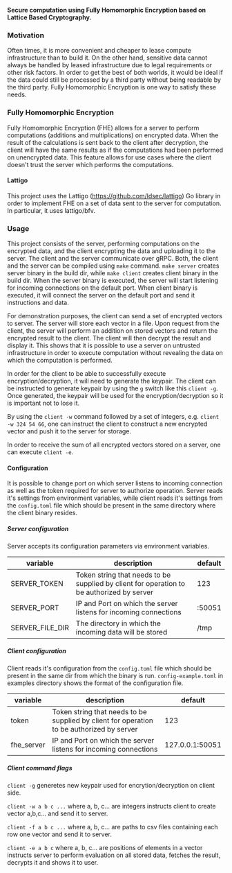 **Secure computation using Fully Homomorphic Encryption based on Lattice Based Cryptography.**

### Motivation

Often times, it is more convenient and cheaper to lease compute infrastructure than to build it. On the other hand, sensitive data
cannot always be handled by leased infrastructure due to legal requirements or other risk factors. In order
to get the best of both worlds, it would be ideal if the data could still be processed by a third party without being readable by the third party.
Fully Homomorphic Encryption is one way to satisfy these needs.


### Fully Homomorphic Encryption

Fully Homomorphic Encryption (FHE) allows for a server to perform computations (additions and multiplications) on encrypted data.
When the result of the calculations is sent back to the client after decryption, the client will have the same results as if the computations
had been performed on unencrypted data.
This feature allows for use cases where the client doesn't trust the server which performs the computations.

#### Lattigo

This project uses the Lattigo (https://github.com/ldsec/lattigo) Go library in order to implement FHE on a set of data sent
to the server for computation. In particular, it uses lattigo/bfv.


### Usage

This project consists of the server, performing computations on the encrypted data, and the client encrypting the data
and uploading it to the server. The client and the server communicate over gRPC.
Both, the client and the server can be compiled using `make` command. `make server` creates server binary in the build dir,
while `make client` creates client binary in the build dir. When the server binary is executed, the server will start listening
for incoming connections on the default port. When client binary is executed, it will connect the server on the default port and
send it instructions and data.

For demonstration purposes, the client can send a set of encrypted vectors to server. The server will store each vector in a file.
Upon request from the client, the server will perform an addition on stored vectors and return the encrypted result to the client.
The client will then decrypt the result and display it.
This shows that it is possible to use a server on untrusted infrastructure in order to execute computation without revealing the data
on which the computation is performed.

In order for the client to be able to successfully execute encryption/decryption, it will need to generate the keypair.
The client can be instructed to generate keypair by using the `g` switch like this `client -g`.
Once generated, the keypair will be used for the encryption/decryption so it is important not to lose it.

By using the `client -w` command followed by a set of integers, e.g. `client -w 324 54 66`, one can instruct the client to construct a new encrypted vector and
push it to the server for storage.

In order to receive the sum of all encrypted vectors stored on a server, one can execute `client -e`.

#### Configuration

It is possible to change port on which server listens to incoming connection as well as the token required for server to authorize operation.
Server reads it's settings from environment variables, while client reads it's settings from the `config.toml` file which should be
present in the same directory where the client binary resides.

##### Server configuration

Server accepts its configuration parameters via environment variables.

| variable        | description                                                                               | default   |
|-----------------|-------------------------------------------------------------------------------------------|-----------|
| SERVER_TOKEN    | Token string that needs to be supplied by client for operation to be authorized by server | 123       |
| SERVER_PORT     | IP and Port on which the server listens for incoming connections                          | :50051    |
| SERVER_FILE_DIR | The directory in which the incoming data will be stored                                   | /tmp      |

##### Client configuration

Client reads it's configuration from the `config.toml` file which should be present in the same dir from which the binary is run.
`config-example.toml` in examples directory shows the format of the configuration file.

| variable        | description                                                                               | default         |
|-----------------|-------------------------------------------------------------------------------------------|-----------------|
| token           | Token string that needs to be supplied by client for operation to be authorized by server | 123             |
| fhe_server      | IP and Port on which the server listens for incoming connections                          | 127.0.0.1:50051 |

##### Client command flags

`client -g` generetes new keypair used for encrytion/decryption on client side.

`client -w a b c ...` where a, b, c... are integers instructs client to create vector a,b,c... and send it to server.

`client -f a b c ...` where a, b, c... are paths to csv files containing each row one vector and send it to server.

`client -e a b c` where a, b, c... are positions of elements in a vector instructs server to perform evaluation on all stored data, fetches the result, decrypts it and shows it to user.



